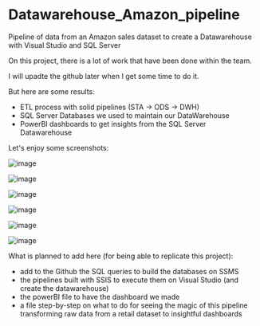 # Datawarehouse_Amazon_pipeline
Pipeline of data from an Amazon sales dataset to create a Datawarehouse with Visual Studio and SQL Server

On this project, there is a lot of work that have been done within the team.

I will upadte the github later when I get some time to do it.

But here are some results:
- ETL process with solid pipelines (STA -> ODS -> DWH)
- SQL Server Databases we used to maintain our DataWarehouse
- PowerBI dashboards to get insights from the SQL Server Datawarehouse

Let's enjoy some screenshots:

![image](https://github.com/user-attachments/assets/798b28c7-658d-4747-acbe-171f251e945f)

![image](https://github.com/user-attachments/assets/f7161d71-95f9-48fa-9bde-706ea5ca8814)

![image](https://github.com/user-attachments/assets/a8ce60ad-8756-44dd-91d1-63150b11f0d7)

![image](https://github.com/user-attachments/assets/51ed59b7-b274-4d19-a629-b28ced968d30)

![image](https://github.com/user-attachments/assets/c1e5a57d-dd5f-48ac-9ca0-374028f88e4c)

![image](https://github.com/user-attachments/assets/036ea812-caee-4bc1-9a95-ddf1192f87f3)



What is planned to add here (for being able to replicate this project):
- add to the Github the SQL queries to build the databases on SSMS
- the pipelines built with SSIS to execute them on Visual Studio (and create the datawarehouse)
- the powerBI file to have the dashboard we made
- a file step-by-step on what to do for seeing the magic of this pipeline transforming raw data from a retail dataset to insightful dashboards



